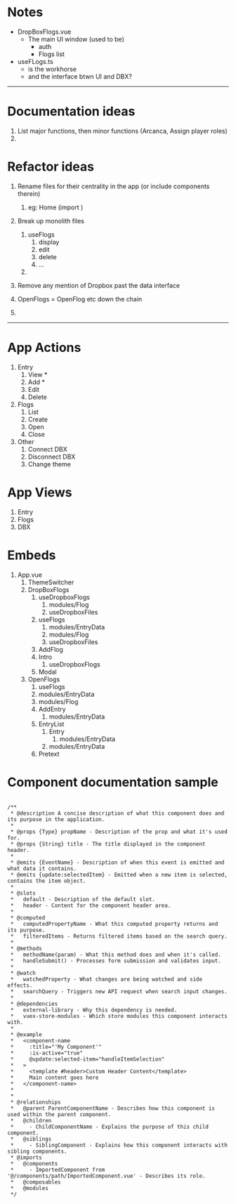 # Notes
- DropBoxFlogs.vue 
  - The main UI window (used to be)
    - auth
    - Flogs list
- useFLogs.ts 
  - is the workhorse 
  - and the interface btwn UI and DBX?

---

# Documentation ideas
1. List major functions, then minor functions (Arcanca, Assign player roles)
2. 
# Refactor ideas
1. Rename files for their centrality in the app (or include components therein)
   1. eg: Home (import )
2. Break up monolith files
   1. useFlogs
      1. display
      2. edit 
      3. delete 
      4. ...
   2. 

3. Remove any mention of Dropbox past the data interface
4. OpenFlogs = OpenFlog etc down the chain
5. 
---

# App Actions

1. Entry
   1. View *
   1. Add *
   2. Edit  
   3. Delete 
2. Flogs
   1. List
   2. Create
   3. Open 
   4. Close
3. Other
   1. Connect DBX
   2. Disconnect DBX
   3. Change theme
 
# App Views
1. Entry
2. Flogs
3. DBX

# Embeds
1. App.vue
   1. ThemeSwitcher
   2. DropBoxFlogs
      1. useDropboxFlogs
         1. modules/Flog
         2. useDropboxFiles
      2. useFlogs
         1. modules/EntryData
         2. modules/Flog
         3. useDropboxFiles
      3. AddFlog
      4. Intro
         1. useDropboxFlogs
      5. Modal
   3. OpenFlogs
      1. useFlogs
      2. modules/EntryData
      3. modules/Flog
      4. AddEntry
         1. modules/EntryData
      5. EntryList
         1. Entry
            1. modules/EntryData
         2. modules/EntryData
      6. Pretext

# Component documentation sample

```

/**
 * @description A concise description of what this component does and its purpose in the application.
 * 
 * @props {Type} propName - Description of the prop and what it's used for.
 * @props {String} title - The title displayed in the component header.
 * 
 * @emits {EventName} - Description of when this event is emitted and what data it contains.
 * @emits {update:selectedItem} - Emitted when a new item is selected, contains the item object.
 *  
 * @slots
 *   default - Description of the default slot.
 *   header - Content for the component header area.
 * 
 * @computed
 *   computedPropertyName - What this computed property returns and its purpose.
 *   filteredItems - Returns filtered items based on the search query.
 * 
 * @methods
 *   methodName(param) - What this method does and when it's called.
 *   handleSubmit() - Processes form submission and validates input.
 * 
 * @watch
 *   watchedProperty - What changes are being watched and side effects.
 *   searchQuery - Triggers new API request when search input changes.
 * 
 * @dependencies
 *   external-library - Why this dependency is needed.
 *   vuex-store-modules - Which store modules this component interacts with.
 * 
 * @example
 *   <component-name
 *     :title="'My Component'"
 *     :is-active="true"
 *     @update:selected-item="handleItemSelection"
 *   >
 *     <template #header>Custom Header Content</template>
 *     Main content goes here
 *   </component-name>
 *
 *
 * @relationships
 *   @parent ParentComponentName - Describes how this component is used within the parent component.
 *   @children
 *     - ChildComponentName - Explains the purpose of this child component.
 *   @siblings
 *     - SiblingComponent - Explains how this component interacts with sibling components.
 * @imports
 *   @components
 *     - ImportedComponent from '@/components/path/ImportedComponent.vue' - Describes its role.
 *   @composables
 *   @modules
 */
```
